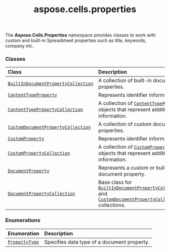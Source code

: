 ﻿---
title: aspose.cells.properties
second_title: Aspose.Cells for Python via .NET API References
description: 
type: docs
weight: 10
url: /aspose.cells.properties/
is_root: false
---

The **Aspose.Cells.Properties**  namespace provides classes to work with custom and built-in Spreadsheet properties such as title, keywords, company etc.

### Classes
| Class | Description |
| :- | :- |
| [`BuiltInDocumentPropertyCollection`](/cells/python-net/aspose.cells.properties/builtindocumentpropertycollection) | A collection of built-in document properties. |
| [`ContentTypeProperty`](/cells/python-net/aspose.cells.properties/contenttypeproperty) | Represents identifier information. |
| [`ContentTypePropertyCollection`](/cells/python-net/aspose.cells.properties/contenttypepropertycollection) | A collection of [`ContentTypeProperty`](/cells/python-net/aspose.cells.properties/contenttypeproperty) objects that represent additional information. |
| [`CustomDocumentPropertyCollection`](/cells/python-net/aspose.cells.properties/customdocumentpropertycollection) | A collection of custom document properties. |
| [`CustomProperty`](/cells/python-net/aspose.cells.properties/customproperty) | Represents identifier information. |
| [`CustomPropertyCollection`](/cells/python-net/aspose.cells.properties/custompropertycollection) | A collection of [`CustomProperty`](/cells/python-net/aspose.cells.properties/customproperty) objects that represent additional information. |
| [`DocumentProperty`](/cells/python-net/aspose.cells.properties/documentproperty) | Represents a custom or built-in document property. |
| [`DocumentPropertyCollection`](/cells/python-net/aspose.cells.properties/documentpropertycollection) | Base class for [`BuiltInDocumentPropertyCollection`](/cells/python-net/aspose.cells.properties/builtindocumentpropertycollection) and [`CustomDocumentPropertyCollection`](/cells/python-net/aspose.cells.properties/customdocumentpropertycollection) collections. |


### Enumerations
| Enumeration | Description |
| :- | :- |
| [`PropertyType`](/cells/python-net/aspose.cells.properties/propertytype) | Specifies data type of a document property. |



